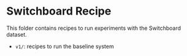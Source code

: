# Switchboard Recipe

This folder contains recipes to run experiments with the Switchboard dataset.

- ``v1/``: recipes to run the baseline system
